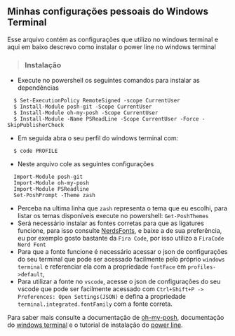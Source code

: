 ## Minhas configurações pessoais do Windows Terminal

Esse arquivo contém as configurações que utilizo no windows terminal e aqui em baixo descrevo como instalar o power line no windows terminal 

> ### Instalação
  
  - Execute no powershell os seguintes comandos para instalar as dependências
  ```shell
    $ Set-ExecutionPolicy RemoteSigned -scope CurrentUser
    $ Install-Module posh-git -Scope CurrentUser
    $ Install-Module oh-my-posh -Scope CurrentUser
    $ Install-Module -Name PSReadLine -Scope CurrentUser -Force -SkipPublisherCheck
  ```
  - Em seguida abra o seu perfil do windows terminal com:
  ```shell
    $ code PROFILE
  ```
  - Neste arquivo cole as seguintes configurações
  ```
    Import-Module posh-git
    Import-Module oh-my-posh
    Import-Module PSReadline
    Set-PoshPrompt -Theme zash
  ```
  - Perceba na ultima linha que `zash` representa o tema que eu escolhi, para listar os temas disponíveis execute no powershell:  `Get-PoshThemes`
  - Será necessário instalar as fontes corretas para que as ligatures funcione, para isso consulte [NerdsFonts](https://www.nerdfonts.com/font-downloads), e baixe a de sua preferência, eu por exemplo gosto bastante da `Fira Code`, por isso utilizo a `FiraCode Nerd Font`
  - Para que a fonte funcione é necessário acessar o json de configurações do seu terminal que pode ser acessado facilmente pelo próprio `windows terminal` e referenciar ela com a propriedade `fontFace` em `profiles->default`,
  - Para utilizar a fonte no `vscode`, acesse o json de configurações do seu vscode que pode ser facilmente acessado com `Ctrl+Shift+P -> Preferences: Open Settings(JSON)` e defina a propriedade `terminal.integrated.fontFamily` com a fonte correta. 


Para saber mais consulte a documentação de [oh-my-posh](https://ohmyposh.dev/docs/), documentação do [windows terminal](https://docs.microsoft.com/pt-br/windows/terminal/) e o tutorial de instalação do [power line](https://docs.microsoft.com/pt-br/windows/terminal/tutorials/powerline-setup).
